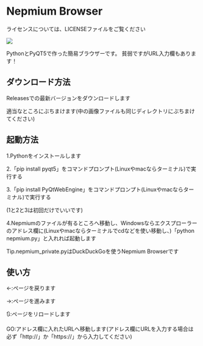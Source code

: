 # Nepmium Browser
ライセンスについては、LICENSEファイルをご覧ください

<img src="https://cdn.discordapp.com/attachments/967750417104642048/997995323085553724/unknown.png">

PythonとPyQT5で作った簡易ブラウザーです。
貧弱ですがURL入力欄もあります！

## ダウンロード方法

Releasesでの最新バージョンをダウンロードします

適当なところにぶちまけます(中の画像ファイルも同じディレクトリにぶちまけてください)

## 起動方法

1.Pythonをインストールします<br>

2.「pip install pyqt5」をコマンドプロンプト(Linuxやmacならターミナル)で実行する

3.「pip install PyQtWebEngine」をコマンドプロンプト(Linuxやmacならターミナル)で実行する

(1と2と3は初回だけでいいです)

4.Nepmiumのファイルが有るところへ移動し、Windowsならエクスプローラーのアドレス欄に(Linuxやmacならターミナルでcdなどを使い移動し、)「python nepmium.py」と入れれば起動します

Tip.nepmium_private.pyはDuckDuckGoを使うNepmium Browserです

## 使い方

←:ページを戻ります

→:ページを進みます

🔃:ページをリロードします

GO:アドレス欄に入れたURLへ移動します(アドレス欄にURLを入力する場合は必ず「http://」か「https://」から入力してください)


